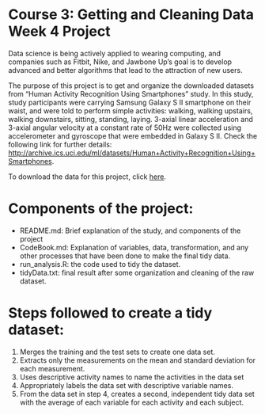 # Course 3: Getting and Cleaning Data Week 4 Project
Data science is being actively applied to wearing computing, and companies such as Fitbit, Nike, and Jawbone Up’s goal is to develop advanced and better algorithms that lead to the attraction of new users.  

The purpose of this project is to get and organize the downloaded datasets from “Human Activity Recognition Using Smartphones” study. 
In this study, study participants were carrying Samsung Galaxy S II smartphone on their waist, and were told to perform simple activities: walking, walking upstairs, walking downstairs, sitting, standing, laying. 3-axial linear acceleration and 3-axial angular velocity at a constant rate of 50Hz were collected using accelerometer and gyroscope that were embedded in Galaxy S II. 
Check the following link for further details: http://archive.ics.uci.edu/ml/datasets/Human+Activity+Recognition+Using+Smartphones. 

To download the data for this project, click [here](https://d396qusza40orc.cloudfront.net/getdata%2Fprojectfiles%2FUCI%20HAR%20Dataset.zip).

# Components of the project:
-	README.md: Brief explanation of the study, and components of the project
-	CodeBook.md: Explanation of variables, data, transformation, and any other processes that have been done to make the final tidy data. 
-	run_analysis.R: the code used to tidy the dataset.
-	tidyData.txt: final result after some organization and cleaning of the raw dataset. 

# Steps followed to create a tidy dataset:
1.	Merges the training and the test sets to create one data set.
2.	Extracts only the measurements on the mean and standard deviation for each measurement.
3.	Uses descriptive activity names to name the activities in the data set
4.	Appropriately labels the data set with descriptive variable names.
5.	From the data set in step 4, creates a second, independent tidy data set with the average of each variable for each activity and each subject.
